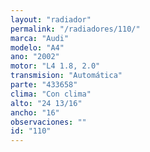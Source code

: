 ```yaml
---
layout: "radiador"
permalink: "/radiadores/110/"
marca: "Audi"
modelo: "A4"
ano: "2002"
motor: "L4 1.8, 2.0"
transmision: "Automática"
parte: "433658"
clima: "Con clima"
alto: "24 13/16"
ancho: "16"
observaciones: ""
id: "110"
---
```



